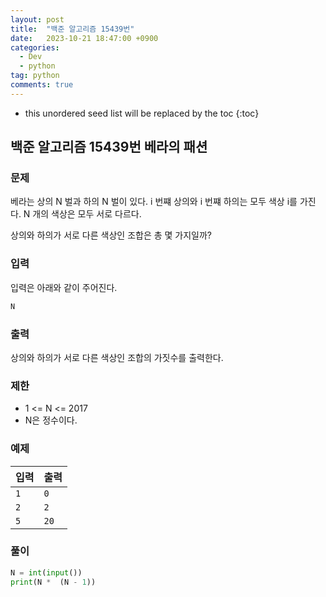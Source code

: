 ```yaml
---
layout: post
title:  "백준 알고리즘 15439번"
date:   2023-10-21 18:47:00 +0900
categories: 
  - Dev
  - python
tag: python
comments: true
---
```


* this unordered seed list will be replaced by the toc
{:toc}

## 백준 알고리즘 15439번 베라의 패션

### 문제

베라는 상의 N 벌과 하의 N 벌이 있다. i 번쨰 상의와 i 번쨰 하의는 모두 색상 i를 가진다. N 개의 색상은 모두 서로 다르다.

상의와 하의가 서로 다른 색상인 조합은 총 몇 가지일까?

### 입력

입력은 아래와 같이 주어진다.

```py
N
```

### 출력

상의와 하의가 서로 다른 색상인 조합의 가짓수를 출력한다.

### 제한

- 1 <= N <= 2017
- N은 정수이다.

### 예제

| 입력 | 출력 |
| --- | --- |
| `1` | `0` |
| `2` | `2` |
| `5` | `20` |

### 풀이

```py
N = int(input())
print(N *  (N - 1))
```
